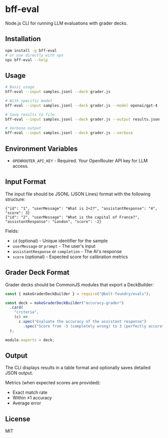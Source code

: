 # bff-eval

Node.js CLI for running LLM evaluations with grader decks.

## Installation

```bash
npm install -g bff-eval
# or use directly with npx
npx bff-eval --help
```

## Usage

```bash
# Basic usage
bff-eval --input samples.jsonl --deck grader.js

# With specific model
bff-eval --input samples.jsonl --deck grader.js --model openai/gpt-4

# Save results to file
bff-eval --input samples.jsonl --deck grader.js --output results.json

# Verbose output
bff-eval --input samples.jsonl --deck grader.js --verbose
```

## Environment Variables

- `OPENROUTER_API_KEY` - Required. Your OpenRouter API key for LLM access.

## Input Format

The input file should be JSONL (JSON Lines) format with the following structure:

```jsonl
{"id": "1", "userMessage": "What is 2+2?", "assistantResponse": "4", "score": 3}
{"id": "2", "userMessage": "What is the capital of France?", "assistantResponse": "London", "score": -2}
```

Fields:

- `id` (optional) - Unique identifier for the sample
- `userMessage` or `prompt` - The user's input
- `assistantResponse` or `completion` - The AI's response
- `score` (optional) - Expected score for calibration metrics

## Grader Deck Format

Grader decks should be CommonJS modules that export a DeckBuilder:

```javascript
const { makeGraderDeckBuilder } = require("@bolt-foundry/evals");

const deck = makeGraderDeckBuilder("accuracy-grader")
  .card(
    "criteria",
    (c) =>
      c.spec("Evaluate the accuracy of the assistant response")
        .spec("Score from -3 (completely wrong) to 3 (perfectly accurate)"),
  );

module.exports = deck;
```

## Output

The CLI displays results in a table format and optionally saves detailed JSON
output.

Metrics (when expected scores are provided):

- Exact match rate
- Within ±1 accuracy
- Average error

## License

MIT
